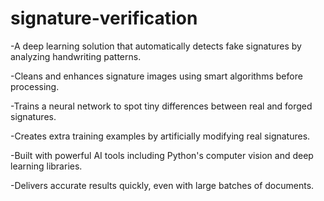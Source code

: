 # signature-verification
-A deep learning solution that automatically detects fake signatures by analyzing handwriting patterns.

-Cleans and enhances signature images using smart algorithms before processing.

-Trains a neural network to spot tiny differences between real and forged signatures.

-Creates extra training examples by artificially modifying real signatures.

-Built with powerful AI tools including Python's computer vision and deep learning libraries.

-Delivers accurate results quickly, even with large batches of documents.

